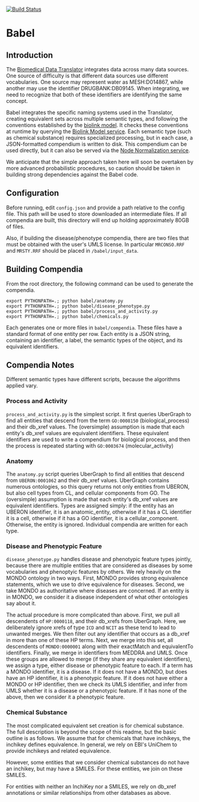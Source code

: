 [![Build Status](https://travis-ci.com/TranslatorIIPrototypes/Babel.svg?branch=master)](https://travis-ci.com/TranslatorIIPrototypes/Babel)

# Babel

## Introduction

The [Biomedical Data Translator](https://ncats.nih.gov/translator) integrates data across many data sources.  One
source of difficulty is that different data sources use different vocabularies.
One source may represent water as MESH:D014867, while another may use the
identifier DRUGBANK:DB09145.   When integrating, we need to recognize that 
both of these identifiers are identifying the same concept.

Babel integrates the specific naming systems used in the Translator, 
creating equivalent sets across multiple semantic types, and following the
conventions established by the [biolink model](https://github.com/biolink/biolink-model).  It checks these conventions
at runtime by querying the [Biolink Model service](https://github.com/TranslatorIIPrototypes/bl_lookup).  Each semantic type (such as 
chemical substance) requires specialized processing, but in each case, a 
JSON-formatted compendium is written to disk.  This compendium can be used 
directly, but it can also be served via the [Node Normalization service](https://github.com/TranslatorIIPrototypes/NodeNormalization).

We anticipate that the simple approach taken here will soon be overtaken by
more advanced probabilistic procedures, so caution should be taken in building
strong dependencies against the Babel code.

## Configuration

Before running, edit `config.json` and provide a path relative to the config file.
This path will be used to store downloaded an intermediate files.  If all compendia 
are built, this directory will end up holding approximately 80GB of files.

Also, if building the disease/phenotype compendia, there are two files that 
must be obtained with the user's UMLS license.  In particular `MRCONSO.RRF` 
and `MRSTY.RRF` should be placed in `/babel/input_data`.

## Building Compendia

From the root directory, the following command can be used to generate the compendia.
```
export PYTHONPATH=.; python babel/anatomy.py
export PYTHONPATH=.; python babel/disease_phenotype.py
export PYTHONPATH=.; python babel/process_and_activity.py
export PYTHONPATH=.; python babel/chemicals.py
```
Each generates one or more files in `babel/compendia`.  These files have a 
standard format of one entity per row.  Each entity is a JSON string, containing an
identifier, a label, the semantic types of the object, and its equivalent
identifiers.

## Compendia Notes

Different semantic types have different scripts, because the algorithms applied
vary.  

### Process and Activity

`process_and_activity.py` is the simplest script.  It first queries UberGraph to
find all entities that descend from the term `GO:0008150` (biological_process) and
their db_xref values.  The (oversimple) assumption is made that each
entity's db_xref values are equivalent identifiers. These equivalent identifiers
are used to write a compendium for biological process, and then the process is
repeated starting with `GO:0003674` (molecular_activity)

### Anatomy

The `anatomy.py` script queries UberGraph to find all entities that descend from 
`UBERON:0001062` and their db_xref values.  UberGraph contains numerous ontologies, 
so this query returns not only entities from UBERON, but also cell types from CL,
and cellular components from GO.  The (oversimple) assumption is made that each
entity's db_xref values are equivalent identifiers.  Types are assigned simply:
if the entity has an UBERON identifier, it is an anatomic_entity, otherwise if it
has a CL identifier it is a cell, otherwise if it has a GO identifier, it is a
cellular_component.  Otherwise, the entity is ignored. Individual compendia are written
for each type.

### Disease and Phenotypic Feature

`disease_phenotype.py` handles disease and phenotypic feature types jointly, 
because there are multiple entities that are considered as diseases by some
vocabularies and phenoptyic features by others.   We rely heavily on the MONDO
ontology in two ways.  First, MONDO provides strong equivalence statements, which
we use to drive equivalence for diseases.  Second, we take MONDO as authoritative
where diseases are concerned.  If an entity is in MONDO, we consider it a disease
independent of what other ontologies say about it.

The actual procedure is more complicated than above.   First, we pull all 
descendents of `HP:0000118`, and their db_xrefs from UberGraph. Here, we 
deliberately ignore xrefs of type `ICD` and `NCIT` as these tend to lead to 
unwanted merges.  We then filter out any identifier that occurs as a db_xref
in more than one of these HP terms.  Next, we merge into this set, all descendents
of `MONDO:0000001` along with their exactMatch and equivalentTo identifiers.
Finally, we merge in identifiers from MEDDRA and UMLS.  Once these groups are
allowed to merge (if they share any equivalent identifiers), we assign a type,
either disease or phenotypic feature to each.  If a term has a MONDO identifier,
it is a disease.  If it does not have a MONDO, but does have an HP identifier,
it is a phenotypic feature. If it does not have either a MONDO or HP identifier,
then we check its UMLS identifier, and infer from UMLS whether it is a disease
or a phenotypic feature.  If it has none of the above, then we consider it a 
phenotypic feature.

### Chemical Substance

The most complicated equivalent set creation is for chemical substance.  The full
description is beyond the scope of this readme, but the basic outline is as follows.
We assume that for chemicals that have inchikeys, the inchikey defines equivalence.
In general, we rely on EBI's UniChem to provide inchikeys and related equivalence.

However, some entities that we consider chemical substances do not have an inchikey,
but may have a SMILES.  For these entities, we join on these SMILES.  

For entities with neither an InchiKey nor a SMILES, we rely on db_xref annotations
or similar relationships from other databases as above.
